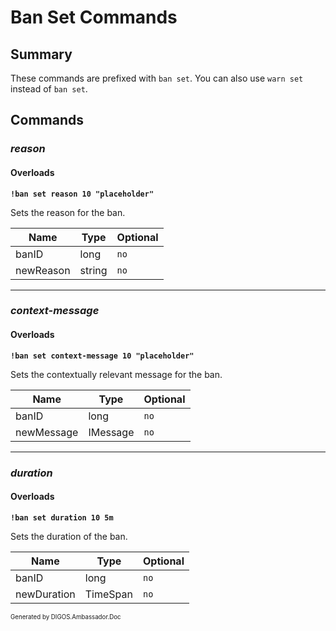 ﻿Ban Set Commands
================
## Summary
These commands are prefixed with `ban set`. You can also use `warn set` instead of `ban set`.

## Commands
### *reason*
#### Overloads
**`!ban set reason 10 "placeholder"`**

Sets the reason for the ban.

| Name | Type | Optional |
| --- | --- | --- |
| banID | long | `no` |
| newReason | string | `no` |

---

### *context-message*
#### Overloads
**`!ban set context-message 10 "placeholder"`**

Sets the contextually relevant message for the ban.

| Name | Type | Optional |
| --- | --- | --- |
| banID | long | `no` |
| newMessage | IMessage | `no` |

---

### *duration*
#### Overloads
**`!ban set duration 10 5m`**

Sets the duration of the ban.

| Name | Type | Optional |
| --- | --- | --- |
| banID | long | `no` |
| newDuration | TimeSpan | `no` |

<sub><sup>Generated by DIGOS.Ambassador.Doc</sup></sub>